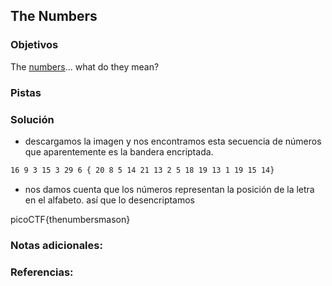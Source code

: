 ## The Numbers
### Objetivos 
The [numbers](https://jupiter.challenges.picoctf.org/static/f209a32253affb6f547a585649ba4fda/the_numbers.png)... what do they mean?

### Pistas

### Solución 

- descargamos la imagen y nos encontramos esta secuencia de números que aparentemente es la bandera encriptada.

``` bash
16 9 3 15 3 29 6 { 20 8 5 14 21 13 2 5 18 19 13 1 19 15 14}
```

- nos damos cuenta que los números representan la posición de la letra en el alfabeto. así que lo desencriptamos

picoCTF{thenumbersmason}

### Notas adicionales:

### Referencias:

